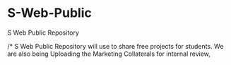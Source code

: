# S-Web-Public
S Web Public Repository

/* S Web Public Repository will use to share free projects for students.
We are also being Uploading the Marketing Collaterals for internal review,
